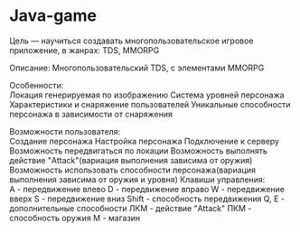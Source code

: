 # Java-game
Цель — научиться создавать многопользовательское игровое            приложение, в жанрах: TDS, MMORPG

Описание:	Многопользовательский TDS, с элементами MMORPG 	 

Особенности: 	
Локация генерируемая по изображению
Система уровней персонажа
Характеристики и снаряжение пользователей
Уникальные способности персонажа в зависимости от снаряжения

Возможности пользователя:	
Создание персонажа
Настройка персонажа
Подключение к серверу
Возможность передвигаться по локации
Возможность выполнять действие "Attack"(вариация выполнения зависима от оружия)
Возможность использовать способности персонажа(вариация выполнения зависима от оружия и уровня)
Клавиши управления:		
A - передвижение влево
D - передвижение вправо
W - передвижение вверх
S - передвижение вниз
Shift - способность передвижения
Q, E - дополнительные способности
ЛКМ - действие "Attack"
ПКМ - способность оружия
M - магазин


